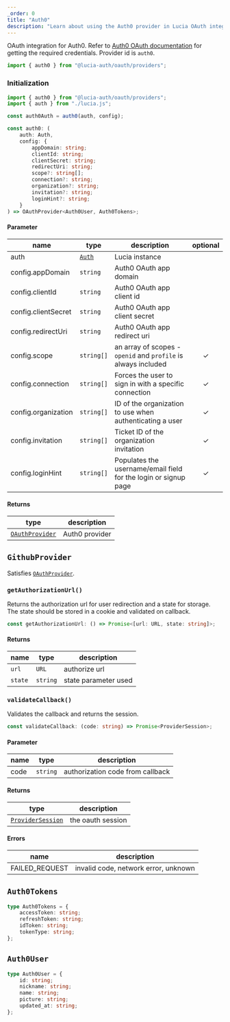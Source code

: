 ```yaml
---
_order: 0
title: "Auth0"
description: "Learn about using the Auth0 provider in Lucia OAuth integration"
---
```


OAuth integration for Auth0. Refer to [Auth0 OAuth documentation](https://auth0.com/docs/get-started/authentication-and-authorization-flow/add-login-auth-code-flow) for getting the required credentials. Provider id is `auth0`.

```ts
import { auth0 } from "@lucia-auth/oauth/providers";
```

### Initialization

```ts
import { auth0 } from "@lucia-auth/oauth/providers";
import { auth } from "./lucia.js";

const auth0Auth = auth0(auth, config);
```

```ts
const auth0: (
	auth: Auth,
	config: {
		appDomain: string;
		clientId: string;
		clientSecret: string;
		redirectUri: string;
		scope?: string[];
		connection?: string;
		organization?: string;
		invitation?: string;
		loginHint?: string;
	}
) => OAuthProvider<Auth0User, Auth0Tokens>;
```

#### Parameter

| name                | type                                 | description                                                     | optional |
| ------------------- | ------------------------------------ | --------------------------------------------------------------- | :------: |
| auth                | [`Auth`](/reference/lucia-auth/auth) | Lucia instance                                                  |          |
| config.appDomain    | `string`                             | Auth0 OAuth app domain                                          |          |
| config.clientId     | `string`                             | Auth0 OAuth app client id                                       |          |
| config.clientSecret | `string`                             | Auth0 OAuth app client secret                                   |          |
| config.redirectUri  | `string`                             | Auth0 OAuth app redirect uri                                    |          |
| config.scope        | `string[]`                           | an array of scopes - `openid` and `profile` is always included  |    ✓     |
| config.connection   | `string[]`                           | Forces the user to sign in with a specific connection           |    ✓     |
| config.organization | `string[]`                           | ID of the organization to use when authenticating a user        |    ✓     |
| config.invitation   | `string[]`                           | Ticket ID of the organization invitation                        |    ✓     |
| config.loginHint    | `string[]`                           | Populates the username/email field for the login or signup page |    ✓     |

#### Returns

| type                                              | description    |
| ------------------------------------------------- | -------------- |
| [`OAuthProvider`](/reference/oauth/oauthprovider) | Auth0 provider |

## `GithubProvider`

Satisfies [`OAuthProvider`](/reference/oauth/oauthprovider).

### `getAuthorizationUrl()`

Returns the authorization url for user redirection and a state for storage. The state should be stored in a cookie and validated on callback.

```ts
const getAuthorizationUrl: () => Promise<[url: URL, state: string]>;
```

#### Returns

| name    | type     | description          |
| ------- | -------- | -------------------- |
| `url`   | `URL`    | authorize url        |
| `state` | `string` | state parameter used |

### `validateCallback()`

Validates the callback and returns the session.

```ts
const validateCallback: (code: string) => Promise<ProviderSession>;
```

#### Parameter

| name | type     | description                      |
| ---- | -------- | -------------------------------- |
| code | `string` | authorization code from callback |

#### Returns

| type                                                  | description       |
| ----------------------------------------------------- | ----------------- |
| [`ProviderSession`](/reference/oauth/providersession) | the oauth session |

#### Errors

| name           | description                          |
| -------------- | ------------------------------------ |
| FAILED_REQUEST | invalid code, network error, unknown |

## `Auth0Tokens`

```ts
type Auth0Tokens = {
	accessToken: string;
	refreshToken: string;
	idToken: string;
	tokenType: string;
};
```

## `Auth0User`

```ts
type Auth0User = {
	id: string;
	nickname: string;
	name: string;
	picture: string;
	updated_at: string;
};
```
